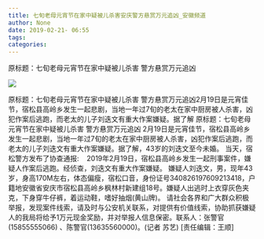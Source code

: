 ```yaml
---
title: 七旬老母元宵节在家中疑被儿杀害安庆警方悬赏万元追凶_安徽频道
author: None
date: 2019-02-21- 06:55
tags: 
categories: 
---
```

原标题：七旬老母元宵节在家中疑被儿杀害 警方悬赏万元追凶
<!-- more -->
                
<img align="center" border="0" src="http://p2.ifengimg.com/a/2016/0810/204c433878d5cf9size1_w16_h16.png" />
                
            
原标题：七旬老母元宵节在家中疑被儿杀害 警方悬赏万元追凶2月19日是元宵佳节，宿松县高岭乡发生一起悲剧，当地一年过7旬的老太在家中厨房被人杀害，凶犯作案后逃跑，而老太的儿子刘迭文有重大作案嫌疑。据了解
原标题：七旬老母元宵节在家中疑被儿杀害 警方悬赏万元追凶
2月19日是元宵佳节，宿松县高岭乡发生一起悲剧，当地一年过7旬的老太在家中厨房被人杀害，凶犯作案后逃跑，而老太的儿子刘迭文有重大作案嫌疑。据了解，43岁的刘迭文至今未婚。
当天，宿松警方发布了协查通报:    2019年2月19日，宿松县高岭乡发生一起刑事案件，嫌疑人作案后逃跑。经侦查，刘迭文有重大作案嫌疑。
嫌疑人刘迭文，男，现年43岁，身高170M左右，体态偏瘦，宿松口音，身份证号340826197609213418，户籍地安徽省安庆市宿松县高岭乡枫林村新建组18号。嫌疑人出逃时上衣穿灰色夹克，下身穿牛仔裤，着运动鞋，嗜好抽烟(黄山牌)。
请社会各界和广大群众积极举报，发现案件线索，请及时与公安机关联系，对提供有价值线索，协助抓获嫌疑人的我局将给予1万元现金奖励，并对举报人信息保密。联系人：张警官(15855555066) 、陈警官(13635560000)。(记者 苏艺)
[责任编辑：王顺]
            
